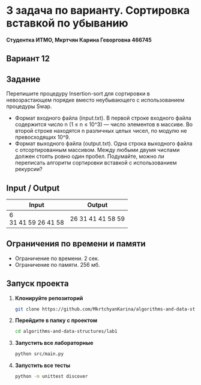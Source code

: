 # 3 задача по варианту. Сортировка вставкой по убыванию
**Студентка ИТМО,  Мкртчян Карина Геворговна  466745**  

## Вариант 12

## Задание
Перепишите процедуру Insertion-sort для сортировки в невозрастающем порядке вместо неубывающего с использованием процедуры Swap.
- Формат входного файла (input.txt). В первой строке входного файла содержится число n (1 ≤ n ≤ 10^3) — число элементов в массиве. Во второй
строке находятся n различных целых чисел, по модулю не превосходящих 10^9.
- Формат выходного файла (output.txt). Одна строка выходного файла с
отсортированным массивом. Между любыми двумя числами должен стоять
ровно один пробел.
Подумайте, можно ли переписать алгоритм сортировки вставкой с использованием рекурсии?

## Input / Output 


| Input                       | Output             |
|-----------------------------|--------------------|
| 6 <br/> 31 41 59 26 41 58   | 26 31 41 41 58 59  |


## Ограничения по времени и памяти

- Ограничение по времени. 2 сек.
- Ограничение по памяти. 256 мб.


## Запуск проекта
1. **Клонируйте репозиторий**
   ```bash
   git clone https://github.com/MkrtchyanKarina/algorithms-and-data-structures.git
   ```
2. **Перейдите в папку с проектом**
   ```bash
   cd algorithms-and-data-structures/lab1
   ```
3. **Запустить все лабораторные**
    ```bash
   python src/main.py
   ```
4. **Запустить все тесты**
    ```bash
   python -m unittest discover
   ```